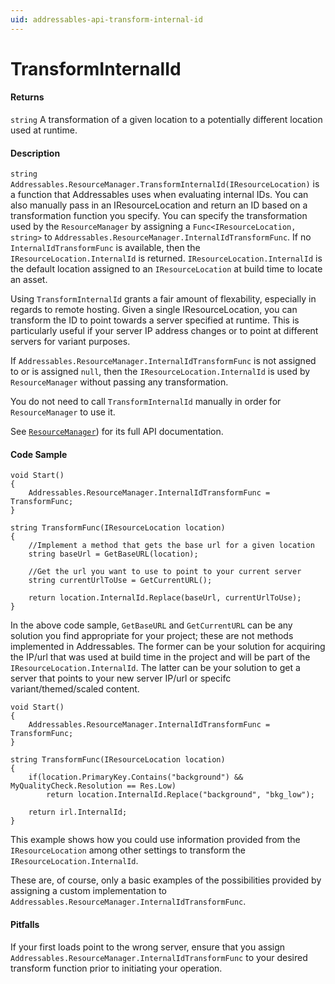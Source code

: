 ```yaml
---
uid: addressables-api-transform-internal-id
---
```

# TransformInternalId
#### Returns
`string` A transformation of a given location to a potentially different location used at runtime.

#### Description
`string Addressables.ResourceManager.TransformInternalId(IResourceLocation)` is a function that Addressables uses when evaluating internal IDs.  You can also manually pass in an IResourceLocation and return an ID based on a transformation function you specify.  You can specify the transformation used by the `ResourceManager` by assigning a `Func<IResourceLocation, string>` to `Addressables.ResourceManager.InternalIdTransformFunc`.  If no `InternalIdTransformFunc` is available, then the `IResourceLocation.InternalId` is returned.  `IResourceLocation.InternalId` is the default location assigned to an `IResourceLocation` at build time to locate an asset.

Using `TransformInternalId` grants a fair amount of flexability, especially in regards to remote hosting.  Given a single IResourceLocation, you can transform the ID to point towards a server specified at runtime.  This is particularly useful if your server IP address changes or to point at different servers for variant purposes.

If `Addressables.ResourceManager.InternalIdTransformFunc` is not assigned to or is assigned `null`, then the `IResourceLocation.InternalId` is used by `ResourceManager` without passing any transformation.

You do not need to call `TransformInternalId` manually in order for `ResourceManager` to use it.

See [`ResourceManager`](xref:UnityEngine.ResourceManagement.ResourceManager)) for its full API documentation.

#### Code Sample
```
void Start()
{
    Addressables.ResourceManager.InternalIdTransformFunc = TransformFunc;
}

string TransformFunc(IResourceLocation location)
{
    //Implement a method that gets the base url for a given location
    string baseUrl = GetBaseURL(location);
    
    //Get the url you want to use to point to your current server
    string currentUrlToUse = GetCurrentURL();
    
    return location.InternalId.Replace(baseUrl, currentUrlToUse);
}
```
In the above code sample, `GetBaseURL` and `GetCurrentURL` can be any solution you find appropriate for your project; these are not methods implemented in Addressables.  The former can be your solution for acquiring the IP/url that was used at build time in the project and will be part of the `IResourceLocation.InternalId`.  The latter can be your solution to get a server that points to your new server IP/url or specifc variant/themed/scaled content.

```
void Start()
{
    Addressables.ResourceManager.InternalIdTransformFunc = TransformFunc;
}

string TransformFunc(IResourceLocation location)
{
    if(location.PrimaryKey.Contains("background") && MyQualityCheck.Resolution == Res.Low)
        return location.InternalId.Replace("background", "bkg_low");

    return irl.InternalId;
}
```
This example shows how you could use information provided from the `IResourceLocation` among other settings to transform the `IResourceLocation.InternalId`.

These are, of course, only a basic examples of the possibilities provided by assigning a custom implementation to `Addressables.ResourceManager.InternalIdTransformFunc`.

#### Pitfalls
If your first loads point to the wrong server, ensure that you assign `Addressables.ResourceManager.InternalIdTransformFunc` to your desired transform function prior to initiating your operation.